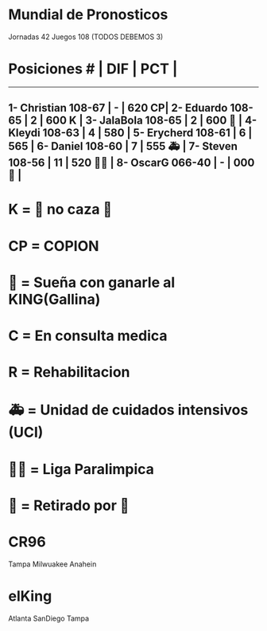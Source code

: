 



# Mundial de Pronosticos #

Jornadas 42
Juegos 108
(TODOS DEBEMOS 3)


# Posiciones #         |  DIF  |  PCT    |
------------------------------------------
1- Christian  108-67   |   -   |  620  CP|
2- Eduardo    108-65   |   2   |  600  K |
3- JalaBola   108-65   |   2   |  600 🐔 |
4- Kleydi     108-63   |   4   |  580    |
5- Erycherd   108-61   |   6   |  565    |
6- Daniel     108-60   |   7   |  555 🚑 | 
7- Steven     108-56   |   11  |  520 👨‍🦽 |
8- OscarG     066-40   |   -   |  000 🐸 |
------------------------------------------

# K  = 🦅 no caza 🦟
# CP = COPION
# 🐔 = Sueña con ganarle al KING(Gallina)
# C  = En consulta medica
# R  = Rehabilitacion
# 🚑 = Unidad de cuidados intensivos (UCI)
# 👨‍🦽 = Liga Paralimpica
# 🐸 = Retirado por 🐸

# CR96
Tampa
Milwuakee
Anahein

# elKing
Atlanta
SanDiego
Tampa